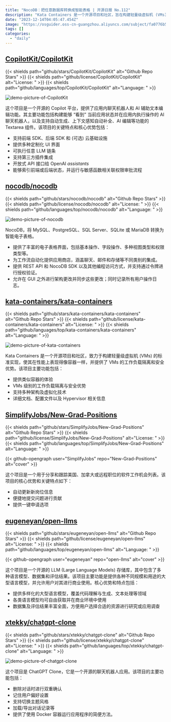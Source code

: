```yaml
---
title: "NocoDB：把任意数据库转换成智能表格 | 开源日报 No.112"
description: "Kata Containers 是一个开源项目和社区，旨在构建轻量级虚拟机 (VMs) 的标准实现，使其在性能上表现得像容器一样，同时提供 VMs 级别的工作负载隔离和安全优势。它提供了类似容器的体验，支持多种架构和虚拟化技术，同时提供了详细的文档、配置文件和 Hypervisor 相关信息。如果你对虚拟化和容器技术感兴趣，Kata Containers 是一个值得关注的项目。"
date: "2023-12-14T04:05:47.454Z"
image: "https://osguider.oss-cn-guangzhou.aliyuncs.com/subject/fa0776b5c73647fa4ab7331864add19f.png"
tags: []
categories:
  - "daily"
---
```


## [CopilotKit/CopilotKit](https://github.com/CopilotKit/CopilotKit)

{{< shields path="github/stars/CopilotKit/CopilotKit" alt="Github Repo Stars" >}} {{< shields path="github/license/CopilotKit/CopilotKit" alt="License: " >}} {{< shields path="github/languages/top/CopilotKit/CopilotKit" alt="Language: " >}}

![demo-picture-of-CopilotKit](https://picgo-daily.oss-cn-guangzhou.aliyuncs.com/picgo-daily/2023/5185cc8d3ff8790e445ba97a376db684.png)

这个项目是一个开源的 Copilot 平台，提供了应用内聊天机器人和 AI 辅助文本编辑功能。其主要功能包括构建能够 “看到” 当前应用状态并在应用内执行操作的 AI 聊天机器人，以及支持自动生成、上下文感知自动补全、AI 编辑等功能的 Textarea 组件。该项目的关键特点和核心优势包括：

- 支持前端 SDK、后端 SDK 和 (可选) 云基础设施
- 提供多种定制化 UI 界面
- 可执行任意 LLM 链条
- 支持第三方插件集成
- 开放式 API 接口给 OpenAI _assistants_
- 能够索引前端或后端状态，并运行与敏感函数相关联权限审批流程
  
## [nocodb/nocodb](https://github.com/nocodb/nocodb)

{{< shields path="github/stars/nocodb/nocodb" alt="Github Repo Stars" >}} {{< shields path="github/license/nocodb/nocodb" alt="License: " >}} {{< shields path="github/languages/top/nocodb/nocodb" alt="Language: " >}}

![demo-picture-of-nocodb](https://osguider.oss-cn-guangzhou.aliyuncs.com/subject/305246649387abef0a706624bdadfac4.png)

NocoDB，将 MySQL、PostgreSQL、SQL Server、SQLite 或 MariaDB 转换为智能电子表格。

- 提供了丰富的电子表格界面，包括基本操作、字段操作、多种视图类型和权限类型等。
- 为工作流自动化提供应用商店，涵盖聊天、邮件和存储等不同类别的集成。
- 提供 REST API 和 NocoDB SDK 以及其他编程访问方式，并支持通过令牌进行授权验证。
- 允许在 GUI 之外进行架构更改并同步这些更改；同时记录所有用户操作日志。
  
## [kata-containers/kata-containers](https://github.com/kata-containers/kata-containers)

{{< shields path="github/stars/kata-containers/kata-containers" alt="Github Repo Stars" >}} {{< shields path="github/license/kata-containers/kata-containers" alt="License: " >}} {{< shields path="github/languages/top/kata-containers/kata-containers" alt="Language: " >}}

![demo-picture-of-kata-containers](https://picgo-daily.oss-cn-guangzhou.aliyuncs.com/picgo-daily/2023/be5d0350c5618a55038074f5a1af8f12.png)

Kata Containers 是一个开源项目和社区，致力于构建轻量级虚拟机 (VMs) 的标准实现，使其在性能上表现得像容器一样，并提供了 VMs 的工作负载隔离和安全优势。该项目主要功能包括：

- 提供类似容器的体验
- VMs 级别的工作负载隔离与安全优势
- 支持多种架构及虚拟化技术
- 详细文档、配置文件以及 Hypervisor 相关信息
  
## [SimplifyJobs/New-Grad-Positions](https://github.com/SimplifyJobs/New-Grad-Positions)

{{< shields path="github/stars/SimplifyJobs/New-Grad-Positions" alt="Github Repo Stars" >}} {{< shields path="github/license/SimplifyJobs/New-Grad-Positions" alt="License: " >}} {{< shields path="github/languages/top/SimplifyJobs/New-Grad-Positions" alt="Language: " >}}

{{< github-opengraph user="SimplifyJobs" repo="New-Grad-Positions" alt="cover" >}}

这个项目是一个用于分享和跟踪美国、加拿大或远程职位的软件工作机会列表。该项目的核心优势和关键特点如下：

- 自动更新新岗位信息
- 便捷地提交问题进行贡献
- 提供一键申请选项
  
## [eugeneyan/open-llms](https://github.com/eugeneyan/open-llms)

{{< shields path="github/stars/eugeneyan/open-llms" alt="Github Repo Stars" >}} {{< shields path="github/license/eugeneyan/open-llms" alt="License: " >}} {{< shields path="github/languages/top/eugeneyan/open-llms" alt="Language: " >}}

{{< github-opengraph user="eugeneyan" repo="open-llms" alt="cover" >}}

这个项目是一个开源的 LLM (Large Language Models) 存储库，其中包含了多种语言模型、数据集和评估结果。该项目主要功能是提供各种不同规模和用途的大型语言模型，并允许用户对其进行商业使用。核心优势和特点包括：

- 提供多样化的大型语言模型，覆盖代码理解与生成、文本处理等领域
- 各类语言模型均可自由获取并在商业环境中使用
- 数据集及评估结果丰富全面，方便用户选择合适的资源进行研究或应用调查
  
## [xtekky/chatgpt-clone](https://github.com/xtekky/chatgpt-clone)

{{< shields path="github/stars/xtekky/chatgpt-clone" alt="Github Repo Stars" >}} {{< shields path="github/license/xtekky/chatgpt-clone" alt="License: " >}} {{< shields path="github/languages/top/xtekky/chatgpt-clone" alt="Language: " >}}

![demo-picture-of-chatgpt-clone](https://picgo-daily.oss-cn-guangzhou.aliyuncs.com/picgo-daily/2023/910d92003fd10f1cb12739b18a9d2f33.png)

这个项目是 ChatGPT Clone，它是一个开源的聊天机器人应用。该项目的主要功能包括：

- 删除对话时进行双重确认
- 记住用户偏好设置
- 支持切换主题风格
- 加载/导出对话记录等
- 提供了使用 Docker 容器运行应用程序的简便方法。
  
